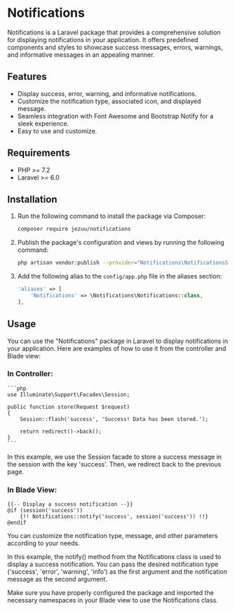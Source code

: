 # Notifications

Notifications is a Laravel package that provides a comprehensive solution for displaying notifications in your application. It offers predefined components and styles to showcase success messages, errors, warnings, and informative messages in an appealing manner.

## Features

- Display success, error, warning, and informative notifications.
- Customize the notification type, associated icon, and displayed message.
- Seamless integration with Font Awesome and Bootstrap Notify for a sleek experience.
- Easy to use and customize.

## Requirements

- PHP >= 7.2
- Laravel >= 6.0

## Installation

1. Run the following command to install the package via Composer:

   ```bash
   composer require jezuu/notifications
   ```
   
2. Publish the package's configuration and views by running the following command:

   ```bash
   php artisan vendor:publish --provider="Notifications\NotificationsServiceProvider"
   ```

3. Add the following alias to the `config/app.php` file in the aliases section:

    ```php
    'aliases' => [
        'Notifications' => \Notifications\Notifications::class,
    ],
    ```

## Usage

You can use the "Notifications" package in Laravel to display notifications in your application. Here are examples of how to use it from the controller and Blade view:

### In Controller:

    ```php
    use Illuminate\Support\Facades\Session;

    public function store(Request $request)
    {
        Session::flash('success', 'Success! Data has been stored.');

        return redirect()->back();
    }
    ```
In this example, we use the Session facade to store a success message in the session with the key 'success'. Then, we redirect back to the previous page.

### In Blade View:

```blade
{{-- Display a success notification --}}
@if (session('success'))
    {!! Notifications::notify('success', session('success')) !!}
@endif
```

You can customize the notification type, message, and other parameters according to your needs.

In this example, the notify() method from the Notifications class is used to display a success notification. You can pass the desired notification type ('success', 'error', 'warning', 'info') as the first argument and the notification message as the second argument.

Make sure you have properly configured the package and imported the necessary namespaces in your Blade view to use the Notifications class.
